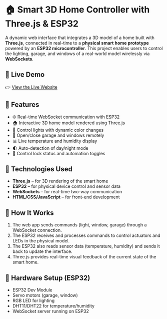 
# 🏠 Smart 3D Home Controller with Three.js & ESP32

A dynamic web interface that integrates a 3D model of a home built with **Three.js**, connected in real-time to a **physical smart home prototype** powered by an **ESP32 microcontroller**. This project enables users to control the lighting, garage, and windows of a real-world model wirelessly via **WebSockets**.

## 🔗 Live Demo

👉 [View the Live Website](https://ali-h17.github.io/sHome/) 

## 🚀 Features

* 🌐 Real-time WebSocket communication with ESP32
* 🏠 Interactive 3D home model rendered using Three.js
* 🔦 Control lights with dynamic color changes
* 🚪 Open/close garage and windows remotely
* 📊 Live temperature and humidity display
* 🌓 Auto-detection of day/night mode
* 🔐 Control lock status and automation toggles

## 🔧 Technologies Used

* **Three.js** – for 3D rendering of the smart home
* **ESP32** – for physical device control and sensor data
* **WebSockets** – for real-time two-way communication
* **HTML/CSS/JavaScript** – for front-end development

## 🧠 How It Works

1. The web app sends commands (light, window, garage) through a WebSocket connection.
2. The ESP32 receives and processes commands to control actuators and LEDs in the physical model.
3. The ESP32 also reads sensor data (temperature, humidity) and sends it back to update the interface.
4. Three.js provides real-time visual feedback of the current state of the smart home.

## 🔌 Hardware Setup (ESP32)

* ESP32 Dev Module
* Servo motors (garage, window)
* RGB LED for lighting
* DHT11/DHT22 for temperature/humidity
* WebSocket server running on ESP32
